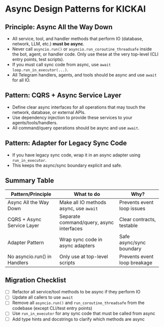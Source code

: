 # Async Design Patterns for KICKAI

## Principle: Async All the Way Down
- All service, tool, and handler methods that perform IO (database, network, LLM, etc.) **must be async**.
- Never call `asyncio.run()` or `asyncio.run_coroutine_threadsafe` inside the bot, agent, or handler code. Only use these at the very top-level (CLI entry points, test scripts).
- If you must call sync code from async, use `await loop.run_in_executor(...)`.
- All Telegram handlers, agents, and tools should be async and use `await` for all IO.

## Pattern: CQRS + Async Service Layer
- Define clear async interfaces for all operations that may touch the network, database, or external APIs.
- Use dependency injection to provide these services to your agents/tools/handlers.
- All command/query operations should be async and use `await`.

## Pattern: Adapter for Legacy Sync Code
- If you have legacy sync code, wrap it in an async adapter using `run_in_executor`.
- This keeps the async/sync boundary explicit and safe.

## Summary Table
| Pattern/Principle         | What to do                                      | Why?                        |
|---------------------------|-------------------------------------------------|-----------------------------|
| Async All the Way Down    | Make all IO methods async, use `await`          | Prevents event loop issues  |
| CQRS + Async Service Layer| Separate command/query, async interfaces        | Clear contracts, testable   |
| Adapter Pattern           | Wrap sync code in async adapters                | Safe async/sync boundary    |
| No asyncio.run() in Handlers| Only use at top-level scripts                 | Prevents event loop breakage|

## Migration Checklist
- [ ] Refactor all service/tool methods to be async if they perform IO
- [ ] Update all callers to use `await`
- [ ] Remove all `asyncio.run()` and `run_coroutine_threadsafe` from the codebase (except CLI/test entry points)
- [ ] Use `run_in_executor` for any sync code that must be called from async
- [ ] Add type hints and docstrings to clarify which methods are async 